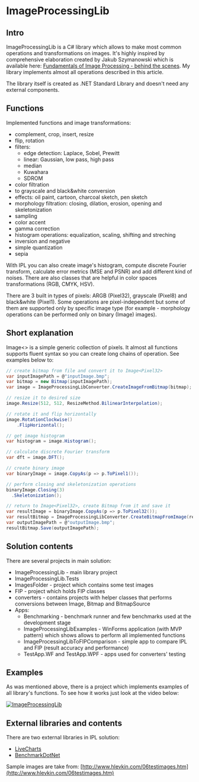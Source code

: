 # ImageProcessingLib

## Intro

ImageProcessingLib is a C# library which allows to make most common operations and transformations on images. It's highly inspired by comprehensive elaboration created by Jakub Szymanowski which is available here: [Fundamentals of Image Processing - behind the scenes](https://www.codeproject.com/Articles/781213/Fundamentals-of-Image-Processing-behind-the-scenes). My library implements almost all operations described in this article.

The library itself is created as .NET Standard Library and doesn't need any external components.


## Functions

Implemented functions and image transformations:

- complement, crop, insert, resize
- flip, rotation
- filters: 
  - edge detection: Laplace, Sobel, Prewitt
  - linear: Gaussian, low pass, high pass
  - median
  - Kuwahara
  - SDROM
- color filtration
- to grayscale and black&white conversion
- effects: oil paint, cartoon, charcoal sketch, pen sketch
- morphology filtration: closing, dilation, erosion, opening and skeletonization
- sampling
- color accent
- gamma correction
- histogram operations: equalization, scaling, shifting and streching
- inversion and negative
- simple quantization
- sepia
	
With IPL you can also create image's histogram, compute discrete Fourier transform, calculate error metrics (MSE and PSNR) and add different kind of noises. There are also classes that are helpful in color spaces transformations (RGB, CMYK, HSV). 

There are 3 built in types of pixels: ARGB (Pixel32), grayscale (Pixel8) and black&white (Pixel1). Some operations are pixel-independent but some of them are supported only by specific image type (for example - morphology operations can be performed only on binary (Image<Pixel1>) images).
	
	
## Short explanation

Image<> is a simple generic collection of pixels. It almost all functions supports fluent syntax so you can create long chains of operation. See examples below to:

```cs
// create bitmap from file and convert it to Image<Pixel32>
var inputImagePath = @"inputImage.bmp";
var bitmap = new Bitmap(inputImagePath);
var image = ImageProcessingLibConverter.CreateImageFromBitmap(bitmap);

// resize it to desired size
image.Resize(512, 512, ResizeMethod.BilinearInterpolation);

// rotate it and flip horizontally
image.RotationClockwise()
	.FlipHorizontal();

// get image histogram
var histogram = image.Histogram();

// calculate discrete Fourier transform
var dft = image.DFT();

// create binary image 
var binaryImage = image.CopyAs(p => p.ToPixel1());

// perform closing and skeletonization operations
binaryImage.Closing(3)
  .Skeletonization();

// return to Image<Pixel32>, create Bitmap from it and save it
var resultImage = binaryImage.CopyAs(p => p.ToPixel32());
var resultBitmap = ImageProcessingLibConverter.CreateBitmapFromImage(resultImage);
var outputImagePath = @"outputImage.bmp";
resultBitmap.Save(outputImagePath);
```

## Solution contents

There are several projects in main solution:
- ImageProcessingLib - main library project
- ImageProcessingLib.Tests
- ImagesFolder - project which contains some test images
- FIP - project which holds FIP classes
- converters - contains projects with helper classes that performs conversions between Image, Bitmap and BitmapSource
- Apps:
  - Benchmarking - benchmark runner and few benchmarks used at the development stage
  - ImageProcessingLibExamples - WinForms application (with MVP pattern) which shows allows to perform all implemented functions
  - ImageProcessingLibToFIPComparison - simple app to compare IPL and FIP (result accuracy and performance)
  - TestApp.WF and TestApp.WPF - apps used for converters' testing

		
## Examples

As was mentioned above, there is a project which implements examples of all library's functions. To see how it works just look at the video below:

[![ImageProcessingLib](https://img.youtube.com/vi/Aj8G4JqMbQk/0.jpg)](https://www.youtube.com/watch?v=Aj8G4JqMbQk)


## External libraries and contents

There are two external libraries in IPL solution:
- [LiveCharts](https://lvcharts.net/)
- [BenchmarkDotNet](https://benchmarkdotnet.org/articles/overview.html)

Sample images are take from: [http://www.hlevkin.com/06testimages.htm](http://www.hlevkin.com/06testimages.htm)

